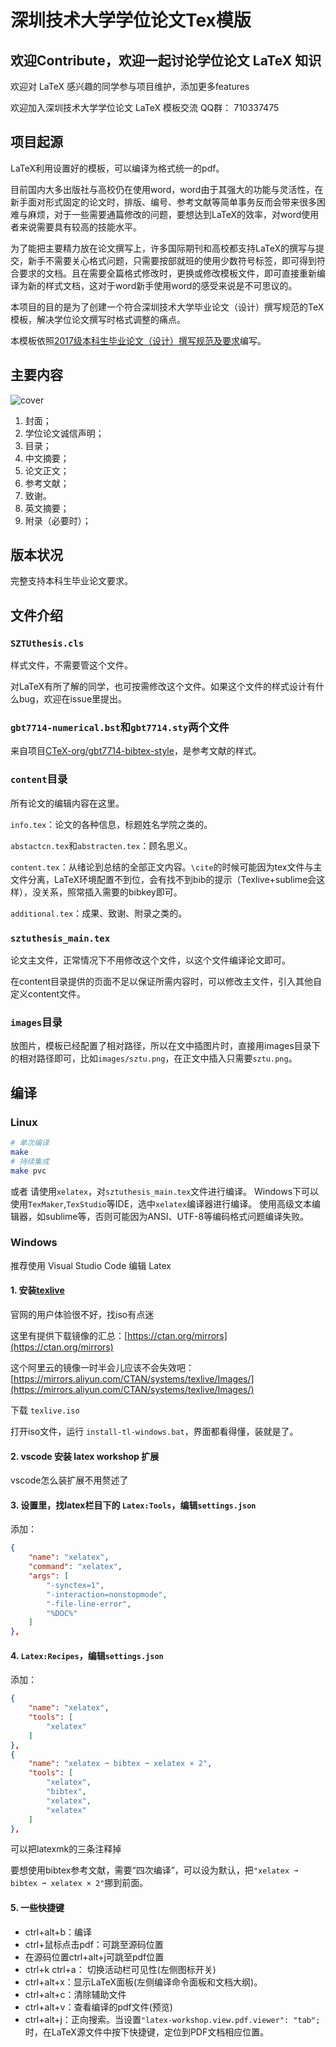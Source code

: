 
# 深圳技术大学学位论文Tex模版
## 欢迎Contribute，欢迎一起讨论学位论文 LaTeX 知识

欢迎对 LaTeX 感兴趣的同学参与项目维护，添加更多features

欢迎加入深圳技术大学学位论文 LaTeX 模板交流 QQ群： 710337475

## 项目起源

LaTeX利用设置好的模板，可以编译为格式统一的pdf。

目前国内大多出版社与高校仍在使用word，word由于其强大的功能与灵活性，在新手面对形式固定的论文时，排版、编号、参考文献等简单事务反而会带来很多困难与麻烦，对于一些需要通篇修改的问题，要想达到LaTeX的效率，对word使用者来说需要具有较高的技能水平。

为了能把主要精力放在论文撰写上，许多国际期刊和高校都支持LaTeX的撰写与提交，新手不需要关心格式问题，只需要按部就班的使用少数符号标签，即可得到符合要求的文档。且在需要全篇格式修改时，更换或修改模板文件，即可直接重新编译为新的样式文档，这对于word新手使用word的感受来说是不可思议的。

本项目的目的是为了创建一个符合深圳技术大学毕业论文（设计）撰写规范的TeX模板，解决学位论文撰写时格式调整的痛点。

本模板依照[2017级本科生毕业论文（设计）撰写规范及要求](./official_documents/2017级本科生毕业论文（设计）撰写规范及要求.pdf)编写。

## 主要内容

![cover](images/cover.png)

1. 封面；
2. 学位论文诚信声明；
3. 目录；
4. 中文摘要；
5. 论文正文；
6. 参考文献；
7. 致谢。
8. 英文摘要；
9. 附录（必要时）；

## 版本状况

完整支持本科生毕业论文要求。

## 文件介绍

### `SZTUthesis.cls`

样式文件，不需要管这个文件。

对LaTeX有所了解的同学，也可按需修改这个文件。如果这个文件的样式设计有什么bug，欢迎在issue里提出。

### `gbt7714-numerical.bst`和`gbt7714.sty`两个文件

来自项目[CTeX-org/gbt7714-bibtex-style](https://github.com/CTeX-org/gbt7714-bibtex-style)，是参考文献的样式。


### `content`目录

所有论文的编辑内容在这里。

`info.tex`：论文的各种信息，标题姓名学院之类的。

`abstactcn.tex`和`abstracten.tex`：顾名思义。

`content.tex`：从绪论到总结的全部正文内容。`\cite`的时候可能因为tex文件与主文件分离，LaTeX环境配置不到位，会有找不到bib的提示（Texlive+sublime会这样），没关系，照常插入需要的bibkey即可。

`additional.tex`：成果、致谢、附录之类的。


### `sztuthesis_main.tex`

论文主文件，正常情况下不用修改这个文件，以这个文件编译论文即可。

在content目录提供的页面不足以保证所需内容时，可以修改主文件，引入其他自定义content文件。

### `images`目录

放图片，模板已经配置了相对路径，所以在文中插图片时，直接用images目录下的相对路径即可，比如`images/sztu.png`，在正文中插入只需要`sztu.png`。

## 编译

### Linux

```bash
# 单次编译
make
# 持续集成
make pvc
```
或者
请使用`xelatex`，对`sztuthesis_main.tex`文件进行编译。
Windows下可以使用`TexMaker`,`TexStudio`等IDE，选中`xelatex`编译器进行编译。
使用高级文本编辑器，如sublime等，否则可能因为ANSI、UTF-8等编码格式问题编译失败。

### Windows

推荐使用 Visual Studio Code 编辑 Latex

#### 1. 安装[texlive](http://tug.org/texlive/)

官网的用户体验很不好，找iso有点迷

这里有提供下载镜像的汇总：[https://ctan.org/mirrors](https://ctan.org/mirrors)

这个阿里云的镜像一时半会儿应该不会失效吧：[https://mirrors.aliyun.com/CTAN/systems/texlive/Images/](https://mirrors.aliyun.com/CTAN/systems/texlive/Images/)

下载 `texlive.iso`

打开iso文件，运行 `install-tl-windows.bat`，界面都看得懂，装就是了。

#### 2. vscode 安装 latex workshop 扩展

vscode怎么装扩展不用赘述了

#### 3. 设置里，找latex栏目下的 `Latex:Tools`，编辑`settings.json`

添加：

```json
{
    "name": "xelatex",
    "command": "xelatex",
    "args": [
        "-synctex=1",
        "-interaction=nonstopmode",
        "-file-line-error",
        "%DOC%"
    ]
},
```

#### 4. `Latex:Recipes`，编辑`settings.json`

添加：

```json
{
    "name": "xelatex",
    "tools": [
        "xelatex"
    ]
},
{
    "name": "xelatex ➞ bibtex ➞ xelatex × 2",
    "tools": [
        "xelatex",
        "bibtex",
        "xelatex",
        "xelatex"
    ]
},
```

可以把latexmk的三条注释掉

要想使用bibtex参考文献，需要“四次编译”，可以设为默认，把`"xelatex ➞ bibtex ➞ xelatex × 2"`挪到前面。

#### 5. 一些快捷键

- ctrl+alt+b：编译
- ctrl+鼠标点击pdf：可跳至源码位置
- 在源码位置ctrl+alt+j可跳至pdf位置
- ctrl+k ctrl+a： 切换活动栏可见性(左侧图标开关)
- ctrl+alt+x：显示LaTeX面板(左侧编译命令面板和文档大纲)。
- ctrl+alt+c：清除辅助文件
- ctrl+alt+v：查看编译的pdf文件(预览)
- ctrl+alt+j：正向搜索。当设置`"latex-workshop.view.pdf.viewer": "tab";`时，在LaTeX源文件中按下快捷键，定位到PDF文档相应位置。
